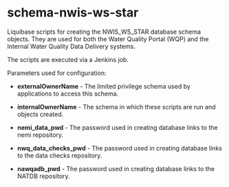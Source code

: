 # schema\-nwis\-ws\-star

Liquibase scripts for creating the NWIS\_WS\_STAR database schema objects. They are used for both the Water Quality Portal (WQP) and the Internal Water Quality Data Delivery systems.

The scripts are executed via a Jenkins job.

Parameters used for configuration:

* **externalOwnerName** - The limited privilege schema used by applications to access this schema.

* **internalOwnerName** - The schema in which these scripts are run and objects created.

* **nemi\_data\_pwd** - The password used in creating database links to the nemi repository.

* **nwq\_data\_checks\_pwd** - The password used in creating database links to the data checks repository.

* **nawqadb\_pwd** - The password used in creating database links to the NATDB repository.
